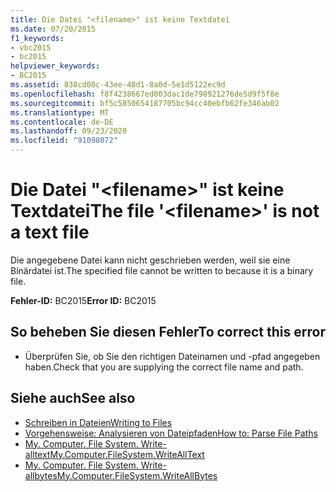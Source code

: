 ```yaml
---
title: Die Datei "<filename>" ist keine Textdatei
ms.date: 07/20/2015
f1_keywords:
- vbc2015
- bc2015
helpviewer_keywords:
- BC2015
ms.assetid: 838cd00c-43ee-48d1-8a0d-5e1d5122ec9d
ms.openlocfilehash: f8f4238667ed003dac1de798921276de5d9f5f8e
ms.sourcegitcommit: bf5c5850654187705bc94cc40ebfb62fe346ab02
ms.translationtype: MT
ms.contentlocale: de-DE
ms.lasthandoff: 09/23/2020
ms.locfileid: "91098072"
---
```

# <a name="the-file-filename-is-not-a-text-file"></a><span data-ttu-id="9627e-102">Die Datei "\<filename>" ist keine Textdatei</span><span class="sxs-lookup"><span data-stu-id="9627e-102">The file '\<filename>' is not a text file</span></span>

<span data-ttu-id="9627e-103">Die angegebene Datei kann nicht geschrieben werden, weil sie eine Binärdatei ist.</span><span class="sxs-lookup"><span data-stu-id="9627e-103">The specified file cannot be written to because it is a binary file.</span></span>  
  
 <span data-ttu-id="9627e-104">**Fehler-ID:** BC2015</span><span class="sxs-lookup"><span data-stu-id="9627e-104">**Error ID:** BC2015</span></span>  
  
## <a name="to-correct-this-error"></a><span data-ttu-id="9627e-105">So beheben Sie diesen Fehler</span><span class="sxs-lookup"><span data-stu-id="9627e-105">To correct this error</span></span>  
  
- <span data-ttu-id="9627e-106">Überprüfen Sie, ob Sie den richtigen Dateinamen und -pfad angegeben haben.</span><span class="sxs-lookup"><span data-stu-id="9627e-106">Check that you are supplying the correct file name and path.</span></span>  
  
## <a name="see-also"></a><span data-ttu-id="9627e-107">Siehe auch</span><span class="sxs-lookup"><span data-stu-id="9627e-107">See also</span></span>

- [<span data-ttu-id="9627e-108">Schreiben in Dateien</span><span class="sxs-lookup"><span data-stu-id="9627e-108">Writing to Files</span></span>](../developing-apps/programming/drives-directories-files/writing-to-files.md)
- [<span data-ttu-id="9627e-109">Vorgehensweise: Analysieren von Dateipfaden</span><span class="sxs-lookup"><span data-stu-id="9627e-109">How to: Parse File Paths</span></span>](../developing-apps/programming/drives-directories-files/how-to-parse-file-paths.md)
- [<span data-ttu-id="9627e-110">My. Computer. File System. Write-alltext</span><span class="sxs-lookup"><span data-stu-id="9627e-110">My.Computer.FileSystem.WriteAllText</span></span>](xref:Microsoft.VisualBasic.FileIO.FileSystem.WriteAllText%2A)
- [<span data-ttu-id="9627e-111">My. Computer. File System. Write-allbytes</span><span class="sxs-lookup"><span data-stu-id="9627e-111">My.Computer.FileSystem.WriteAllBytes</span></span>](xref:Microsoft.VisualBasic.MyServices.FileSystemProxy.WriteAllBytes%2A)
